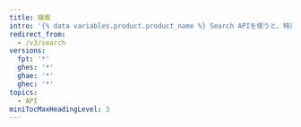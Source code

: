 ```yaml
---
title: 検索
intro: '{% data variables.product.product_name %} Search APIを使うと、特定のアイテムを効率的に検索できます。'
redirect_from:
  - /v3/search
versions:
  fpt: '*'
  ghes: '*'
  ghae: '*'
  ghec: '*'
topics:
  - API
miniTocMaxHeadingLevel: 3
---
```


<!--
  Operations are automatically generated. Markdown for this page is located in data/reusables/rest-reference/search
-->
